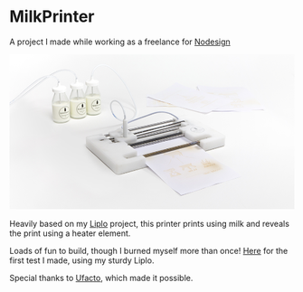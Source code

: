 # MilkPrinter

A project I made while working as a freelance for [Nodesign](https://www.nodesign.net/)


[![Demo](milkprinter.png)](https://drive.google.com/file/d/0BxsBFm8YwdRAbUcwX0NsRDNXdjQ/view?usp=sharing)


Heavily based on my [Liplo](https://www.youtube.com/watch?v=GrPx1Ue8y_4) project, this printer prints using milk and reveals the print using a heater element.


Loads of fun to build, though I burned myself more than once! [Here](https://drive.google.com/open?id=0BxsBFm8YwdRANVRwbXY4bkVmTkE) for the first test I made, using my sturdy Liplo.

Special thanks to [Ufacto](ufacto.eu), which made it possible.





